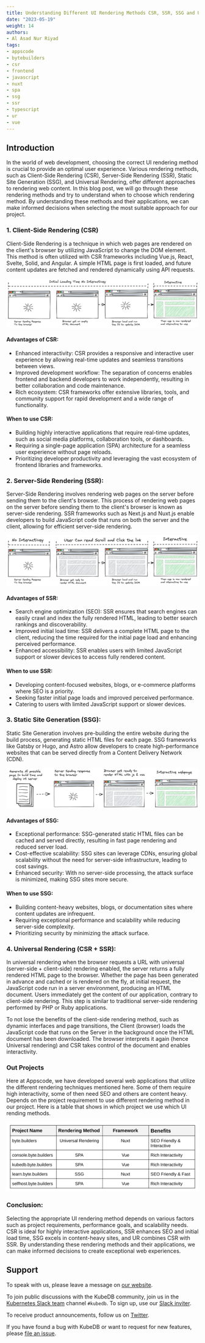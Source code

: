 ```yaml
---
title: Understanding Different UI Rendering Methods CSR, SSR, SSG and UR
date: "2023-05-19"
weight: 14
authors:
- Al Asad Nur Riyad
tags:
- appscode
- bytebuilders
- csr
- frontend
- javascript
- nuxt
- spa
- ssg
- ssr
- typescript
- ur
- vue
---
```


## Introduction

In the world of web development, choosing the correct UI rendering method is crucial to provide an optimal user experience. Various rendering methods, such as Client-Side Rendering (CSR), Server-Side Rendering (SSR), Static Site Generation (SSG), and Universal Rendering, offer different approaches to rendering web content. In this blog post, we will go through these rendering methods and try to understand when to choose which rendering method. By understanding these methods and their applications, we can make informed decisions when selecting the most suitable approach for our project.

### 1. Client-Side Rendering (CSR)

Client-Side Rendering is a technique in which web pages are rendered on the client's browser by utilizing JavaScript to change the DOM element. This method is often utilized with CSR frameworks including Vue.js, React, Svelte, Solid, and Angular. A simple HTML page is first loaded, and future content updates are fetched and rendered dynamically using API requests.

![CSR](CSR.png)

#### Advantages of CSR:

- Enhanced interactivity: CSR provides a responsive and interactive user
  experience by allowing real-time updates and seamless transitions between views.
- Improved development workflow: The separation of concerns enables frontend and backend developers to work independently, resulting in better collaboration and code maintenance.
- Rich ecosystem: CSR frameworks offer extensive libraries, tools, and community support for rapid development and a wide range of functionality.

#### When to use CSR:

- Building highly interactive applications that require real-time updates, such as social media platforms, collaboration tools, or dashboards.
- Requiring a single-page application (SPA) architecture for a seamless user experience without page reloads.
- Prioritizing developer productivity and leveraging the vast ecosystem of frontend libraries and frameworks.

### 2. Server-Side Rendering (SSR):

Server-Side Rendering involves rendering web pages on the server before sending them to the client's browser. This process of rendering web pages on the server before sending them to the client's browser is known as server-side rendering. SSR frameworks such as Next.js and Nuxt.js enable developers to build JavaScript code that runs on both the server and the client, allowing for efficient server-side rendering.

![SSR](SSR.png)

#### Advantages of SSR:

- Search engine optimization (SEO): SSR ensures that search engines can easily crawl and index the fully rendered HTML, leading to better search rankings and discoverability.
- Improved initial load time: SSR delivers a complete HTML page to the client, reducing the time required for the initial page load and enhancing perceived performance.
- Enhanced accessibility: SSR enables users with limited JavaScript support or slower devices to access fully rendered content.

#### When to use SSR:

- Developing content-focused websites, blogs, or e-commerce platforms where SEO is a priority.
- Seeking faster initial page loads and improved perceived performance.
- Catering to users with limited JavaScript support or slower devices.

### 3. Static Site Generation (SSG):

Static Site Generation involves pre-building the entire website during the build process, generating static HTML files for each page. SSG frameworks like Gatsby or Hugo, and Astro allow developers to create high-performance websites that can be served directly from a Content Delivery Network (CDN).

![SSG](SSG.png)

#### Advantages of SSG:

- Exceptional performance: SSG-generated static HTML files can be cached and served directly, resulting in fast page rendering and reduced server load.
- Cost-effective scalability: SSG sites can leverage CDNs, ensuring global scalability without the need for server-side infrastructure, leading to cost savings.
- Enhanced security: With no server-side processing, the attack surface is minimized, making SSG sites more secure.

#### When to use SSG:

- Building content-heavy websites, blogs, or documentation sites where content updates are infrequent.
- Requiring exceptional performance and scalability while reducing server-side complexity.
- Prioritizing security by minimizing the attack surface.

### 4. Universal Rendering (CSR + SSR):

In universal rendering when the browser requests a URL with universal (server-side + client-side) rendering enabled, the server returns a fully rendered HTML page to the browser. Whether the page has been generated in advance and cached or is rendered on the fly, at initial request, the JavaScript code run in a server environment, producing an HTML document. Users immediately get the content of our application, contrary to client-side rendering. This step is similar to traditional server-side rendering performed by PHP or Ruby applications.

To not lose the benefits of the client-side rendering method, such as dynamic interfaces and page transitions, the Client (browser) loads the JavaScript code that runs on the Server in the background once the HTML document has been downloaded. The browser interprets it again (hence Universal rendering) and CSR takes control of the document and enables interactivity.

### Out Projects

Here at Appscode, we have developed several web applications that utilize the different rendering techniques mentioned here. Some of them require high interactivity, some of then need SEO and others are content heavy. Depends on the project requirement to use different rendering method in our project. Here is a table that shows in which project we use which UI rending methods.

![table](table.png)

### Conclusion:

Selecting the appropriate UI rendering method depends on various factors such as project requirements, performance goals, and scalability needs. CSR is ideal for highly interactive applications, SSR enhances SEO and initial load time, SSG excels in content-heavy sites, and UR combines CSR with SSR. By understanding these rendering methods and their applications, we can make informed decisions to create exceptional web experiences.

## Support

To speak with us, please leave a message on [our website](https://appscode.com/contact/).

To join public discussions with the KubeDB community, join us in the [Kubernetes Slack team](https://kubernetes.slack.com/messages/C8149MREV/) channel `#kubedb`. To sign up, use our [Slack inviter](http://slack.kubernetes.io/).

To receive product announcements, follow us on [Twitter](https://twitter.com/KubeDB).

If you have found a bug with KubeDB or want to request for new features, please [file an issue](https://github.com/kubedb/project/issues/new).
